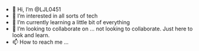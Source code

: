 - 👋 Hi, I’m @LJL0451
- 👀 I’m interested in all sorts of tech
- 🌱 I’m currently learning a little bit of everything
- 💞️ I’m looking to collaborate on ... not looking to collaborate. Just here to look and learn.
- 📫 How to reach me ...

<!---
LJL0451/LJL0451 is a ✨ special ✨ repository because its `README.md` (this file) appears on your GitHub profile.
You can click the Preview link to take a look at your changes.
--->
